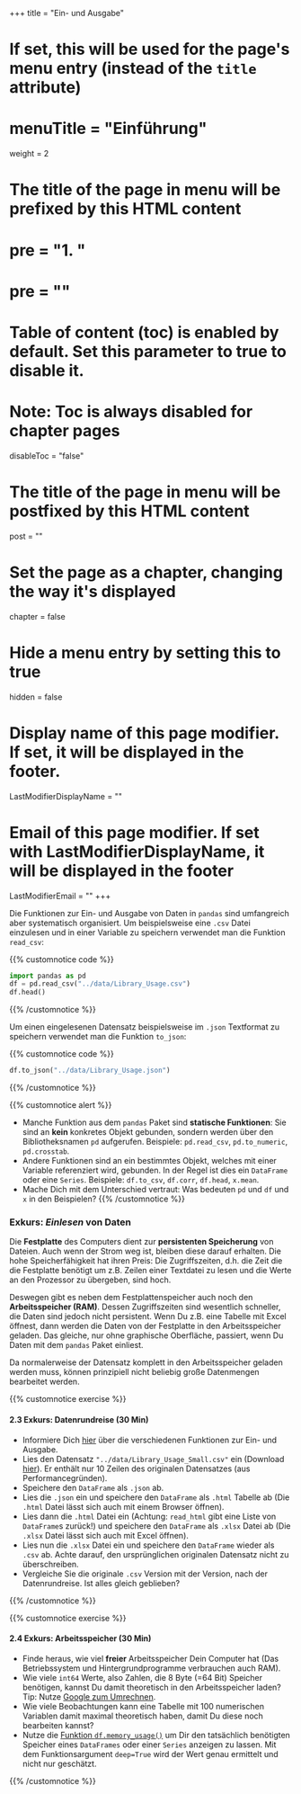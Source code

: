+++
title = "Ein- und Ausgabe"
# If set, this will be used for the page's menu entry (instead of the `title` attribute)
# menuTitle = "Einführung"
weight = 2
# The title of the page in menu will be prefixed by this HTML content
# pre = "<b>1. </b>"
# pre = "<i class='fab fa-github'></i>"
# Table of content (toc) is enabled by default. Set this parameter to true to disable it.
# Note: Toc is always disabled for chapter pages
disableToc = "false"

# The title of the page in menu will be postfixed by this HTML content
post = ""
# Set the page as a chapter, changing the way it's displayed
chapter = false
# Hide a menu entry by setting this to true
hidden = false
# Display name of this page modifier. If set, it will be displayed in the footer.
LastModifierDisplayName = ""
# Email of this page modifier. If set with LastModifierDisplayName, it will be displayed in the footer
LastModifierEmail = ""
+++

Die Funktionen zur Ein- und Ausgabe von Daten in `pandas` sind umfangreich aber systematisch organisiert. Um beispielsweise eine `.csv` Datei einzulesen und in einer Variable zu speichern verwendet man die Funktion `read_csv`:

{{% customnotice code %}}
```python
import pandas as pd
df = pd.read_csv("../data/Library_Usage.csv")
df.head()
```
{{% /customnotice %}}

Um einen eingelesenen Datensatz beispielsweise im `.json` Textformat zu speichern verwendet man die Funktion `to_json`:

{{% customnotice code %}}
```python
df.to_json("../data/Library_Usage.json")
```

{{% /customnotice %}}

{{% customnotice alert %}}

- Manche Funktion aus dem `pandas` Paket sind **statische Funktionen**: Sie sind an **kein** konkretes Objekt gebunden, sondern werden über den Bibliotheksnamen `pd` aufgerufen. Beispiele: `pd.read_csv`, `pd.to_numeric`, `pd.crosstab`.
- Andere Funktionen sind an ein bestimmtes Objekt, welches mit einer Variable referenziert wird, gebunden. In der Regel ist dies ein `DataFrame` oder eine `Series`. Beispiele: `df.to_csv`, `df.corr`, `df.head`, `x.mean`.
- Mache Dich mit dem Unterschied vertraut: Was bedeuten `pd` und `df` und `x` in den Beispielen?
{{% /customnotice %}}


### Exkurs: *Einlesen* von Daten

Die **Festplatte** des Computers dient zur **persistenten Speicherung** von Dateien. Auch wenn der Strom weg ist, bleiben diese darauf erhalten. Die hohe Speicherfähigkeit hat ihren Preis: Die Zugriffszeiten, d.h. die Zeit die die Festplatte benötigt um z.B. Zeilen einer Textdatei zu lesen und die Werte an den Prozessor zu übergeben, sind hoch.

Deswegen gibt es neben dem Festplattenspeicher auch noch den **Arbeitsspeicher (RAM)**. Dessen Zugriffszeiten sind wesentlich schneller, die Daten sind jedoch nicht persistent. Wenn Du z.B. eine Tabelle mit Excel öffnest, dann werden die Daten von der Festplatte in den Arbeitsspeicher geladen. Das gleiche, nur ohne graphische Oberfläche, passiert, wenn Du Daten mit dem `pandas` Paket einliest.

Da normalerweise der Datensatz komplett in den Arbeitsspeicher geladen werden muss, können prinzipiell nicht beliebig große Datenmengen bearbeitet werden.

{{% customnotice exercise %}}

#### 2.3 Exkurs: Datenrundreise (30 Min)

- Informiere Dich [hier](https://pandas.pydata.org/pandas-docs/stable/reference/io.html) über die verschiedenen Funktionen zur Ein- und Ausgabe.
- Lies den Datensatz `"../data/Library_Usage_Small.csv"` ein (Download [hier](/2024-2025-ZK_Data_Librarian_Modul_3/data/Library_Usage_Small.csv)). Er enthält nur 10 Zeilen des originalen Datensatzes (aus Performancegründen).
- Speichere den `DataFrame` als `.json` ab.
- Lies die `.json` ein und speichere den `DataFrame` als `.html` Tabelle ab (Die `.html` Datei lässt sich auch mit einem Browser öffnen).
- Lies dann die `.html` Datei ein (Achtung: `read_html` gibt eine Liste von `DataFrame`s zurück!) und speichere den `DataFrame` als `.xlsx` Datei ab (Die `.xlsx` Datei lässt sich auch mit Excel öffnen).
- Lies nun die `.xlsx` Datei ein und speichere den `DataFrame` wieder als `.csv` ab. Achte darauf, den ursprünglichen originalen Datensatz nicht zu überschreiben.
- Vergleiche Sie die originale `.csv` Version mit der Version, nach der Datenrundreise. Ist alles gleich geblieben?

{{% /customnotice %}}

{{% customnotice exercise %}}

#### 2.4 Exkurs: Arbeitsspeicher (30 Min)

- Finde heraus, wie viel **freier** Arbeitsspeicher Dein Computer hat (Das Betriebssystem und Hintergrundprogramme verbrauchen auch RAM).
- Wie viele `int64` Werte, also Zahlen, die 8 Byte (=64 Bit) Speicher benötigen, kannst Du damit theoretisch in den Arbeitsspeicher laden? Tip: Nutze [Google zum Umrechnen](https://www.google.com/search?q=15.4+GiB+in+Byte).
- Wie viele Beobachtungen kann eine Tabelle mit 100 numerischen Variablen damit maximal theoretisch haben, damit Du diese noch bearbeiten kannst?
- Nutze die [Funktion `df.memory_usage()`](https://pandas.pydata.org/pandas-docs/stable/reference/api/pandas.DataFrame.memory_usage.html) um Dir den tatsächlich benötigten Speicher eines `DataFrames` oder einer `Series` anzeigen zu lassen. Mit dem Funktionsargument `deep=True` wird der Wert genau ermittelt und nicht nur geschätzt. 

{{% /customnotice %}}
